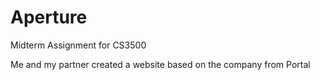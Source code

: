 # Aperture
Midterm Assignment for CS3500

Me and my partner created a website based on the company from Portal
